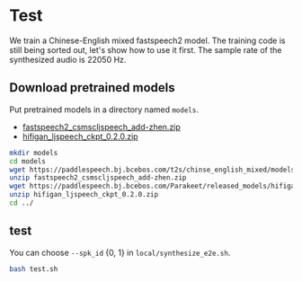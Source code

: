 # Test
We train a Chinese-English mixed fastspeech2 model. The training code is still being sorted out, let's show how to use it first.
The sample rate of the synthesized audio is 22050 Hz. 

## Download pretrained models
Put pretrained models in a directory named `models`.

- [fastspeech2_csmscljspeech_add-zhen.zip](https://paddlespeech.bj.bcebos.com/t2s/chinse_english_mixed/models/fastspeech2_csmscljspeech_add-zhen.zip)
- [hifigan_ljspeech_ckpt_0.2.0.zip](https://paddlespeech.bj.bcebos.com/Parakeet/released_models/hifigan/hifigan_ljspeech_ckpt_0.2.0.zip)

```bash
mkdir models
cd models
wget https://paddlespeech.bj.bcebos.com/t2s/chinse_english_mixed/models/fastspeech2_csmscljspeech_add-zhen.zip
unzip fastspeech2_csmscljspeech_add-zhen.zip
wget https://paddlespeech.bj.bcebos.com/Parakeet/released_models/hifigan/hifigan_ljspeech_ckpt_0.2.0.zip
unzip hifigan_ljspeech_ckpt_0.2.0.zip
cd ../
```

## test
You can choose `--spk_id` {0, 1} in `local/synthesize_e2e.sh`.

```bash
bash test.sh
```
